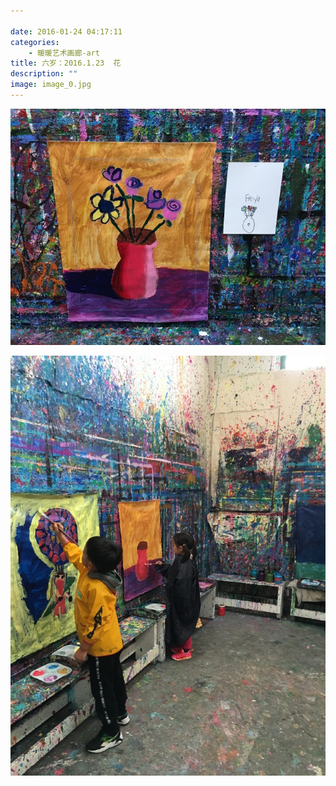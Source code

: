 ```yaml
---

date: 2016-01-24 04:17:11
categories:
    - 暖暖艺术画廊-art
title: 六岁：2016.1.23  花
description: ""
image: image_0.jpg
---
```


![](image_0.jpg)

![](image_1.jpg)